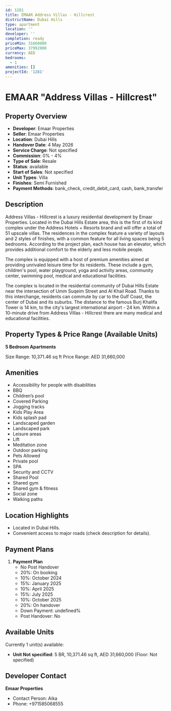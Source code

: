 ```yaml
---
id: 1281
title: EMAAR Address Villas - Hillcrest
districtName: Dubai Hills
type: apartment
location: ''
developer: ''
completion: ready
priceMin: 31660000
priceMax: 37992000
currency: AED
bedrooms:
  - 1
amenities: []
projectId: '1281'
---
```


# EMAAR "Address Villas - Hillcrest"

## Property Overview
- **Developer**: Emaar Properties
- **Seller**: Emaar Properties
- **Location**: Dubai Hills
- **Handover Date**: 4 May 2026
- **Service Charge**: Not specified
- **Commission**: 0% - 4%
- **Type of Sale**: Resale
- **Status**: available
- **Start of Sales**: Not specified
- **Unit Types**: Villa
- **Finishes**: Semi Furnished
- **Payment Methods**: bank_check, credit_debit_card, cash, bank_transfer

## Description
Address Villas - Hillcrest is a luxury residential development by Emaar Properties. Located in the Dubai Hills Estate area, this is the first of its kind complex under the Address Hotels + Resorts brand and will offer a total of 51 upscale villas. The residences in the complex feature a variety of layouts and 2 styles of finishes, with a common feature for all living spaces being 5 bedrooms. According to the project plan, each house has an elevator, which provides additional comfort to the elderly and less mobile people.

The complex is equipped with a host of premium amenities aimed at providing unrivaled leisure time for its residents. These include a gym, children's pool, water playground, yoga and activity areas, community center, swimming pool, medical and educational facilities.

The complex is located in the residential community of Dubai Hills Estate near the intersection of Umm Suqeim Street and Al Khail Road. Thanks to this interchange, residents can commute by car to the Gulf Coast, the center of Dubai and its suburbs. The distance to the famous Burj Khalifa Tower is 14 km, to the city's largest international airport - 24 km. Within a 10-minute drive from Address Villas - Hillcrest there are many medical and educational facilities.

## Property Types & Price Range (Available Units)
**5 Bedroom Apartments**

Size Range: 10,371.46 sq ft
Price Range: AED 31,660,000

## Amenities
- Accessibility for people with disabilities
- BBQ
- Children’s pool
- Covered Parking
- Jogging tracks
- Kids Play Area
- Kids splash pad
- Landscaped garden
- Landscaped park
- Leisure areas
- Lift
- Meditation zone
- Outdoor parking
- Pets Allowed
- Private pool
- SPA
- Security and CCTV
- Shared Pool
- Shared gym
- Shared gym & fitness
- Social zone
- Walking paths

## Location Highlights
- Located in Dubai Hills.
- Convenient access to major roads (check description for details).

## Payment Plans
1. **Payment Plan**
   - No Post Handover
   - 20%: On booking
   - 10%: October 2024
   - 15%: January 2025
   - 10%: April 2025
   - 15%: July 2025
   - 10%: October 2025
   - 20%: On handover
   - Down Payment: undefined%
   - Post Handover: No

## Available Units
Currently 1 unit(s) available:
- **Unit Not specified**: 5 BR, 10,371.46 sq ft, AED 31,660,000 (Floor: Not specified)

## Developer Contact
**Emaar Properties**
- Contact Person: Aika
- Phone: +971585068555
